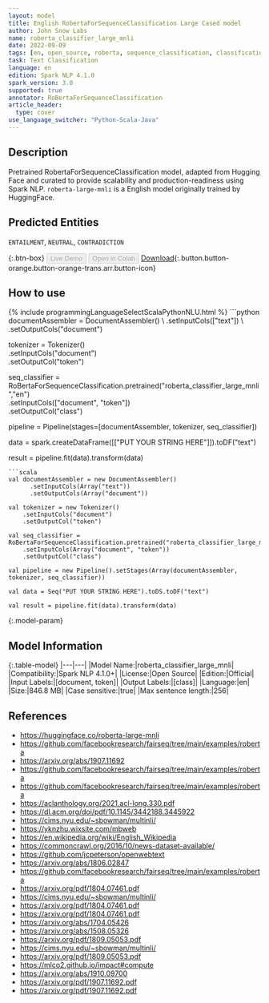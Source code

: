 ```yaml
---
layout: model
title: English RobertaForSequenceClassification Large Cased model
author: John Snow Labs
name: roberta_classifier_large_mnli
date: 2022-09-09
tags: [en, open_source, roberta, sequence_classification, classification]
task: Text Classification
language: en
edition: Spark NLP 4.1.0
spark_version: 3.0
supported: true
annotator: RoBertaForSequenceClassification
article_header:
  type: cover
use_language_switcher: "Python-Scala-Java"
---
```


## Description

Pretrained RobertaForSequenceClassification model, adapted from Hugging Face and curated to provide scalability and production-readiness using Spark NLP. `roberta-large-mnli` is a English model originally trained by HuggingFace.

## Predicted Entities

`ENTAILMENT`, `NEUTRAL`, `CONTRADICTION`

{:.btn-box}
<button class="button button-orange" disabled>Live Demo</button>
<button class="button button-orange" disabled>Open in Colab</button>
[Download](https://s3.amazonaws.com/auxdata.johnsnowlabs.com/public/models/roberta_classifier_large_mnli_en_4.1.0_3.0_1662766951816.zip){:.button.button-orange.button-orange-trans.arr.button-icon}

## How to use



<div class="tabs-box" markdown="1">
{% include programmingLanguageSelectScalaPythonNLU.html %}
```python
documentAssembler = DocumentAssembler() \
    .setInputCols(["text"]) \
    .setOutputCols("document")

tokenizer = Tokenizer() \
    .setInputCols("document") \
    .setOutputCol("token")

seq_classifier = RoBertaForSequenceClassification.pretrained("roberta_classifier_large_mnli","en") \
    .setInputCols(["document", "token"]) \
    .setOutputCol("class")
    
pipeline = Pipeline(stages=[documentAssembler, tokenizer, seq_classifier])

data = spark.createDataFrame([["PUT YOUR STRING HERE"]]).toDF("text")

result = pipeline.fit(data).transform(data)
```
```scala
val documentAssembler = new DocumentAssembler() 
      .setInputCols(Array("text")) 
      .setOutputCols(Array("document"))
      
val tokenizer = new Tokenizer()
    .setInputCols("document")
    .setOutputCol("token")
 
val seq_classifier = RoBertaForSequenceClassification.pretrained("roberta_classifier_large_mnli","en") 
    .setInputCols(Array("document", "token"))
    .setOutputCol("class")
   
val pipeline = new Pipeline().setStages(Array(documentAssembler, tokenizer, seq_classifier))

val data = Seq("PUT YOUR STRING HERE").toDS.toDF("text")

val result = pipeline.fit(data).transform(data)
```
</div>

{:.model-param}
## Model Information

{:.table-model}
|---|---|
|Model Name:|roberta_classifier_large_mnli|
|Compatibility:|Spark NLP 4.1.0+|
|License:|Open Source|
|Edition:|Official|
|Input Labels:|[document, token]|
|Output Labels:|[class]|
|Language:|en|
|Size:|846.8 MB|
|Case sensitive:|true|
|Max sentence length:|256|

## References

- https://huggingface.co/roberta-large-mnli
- https://github.com/facebookresearch/fairseq/tree/main/examples/roberta
- https://arxiv.org/abs/1907.11692
- https://github.com/facebookresearch/fairseq/tree/main/examples/roberta
- https://github.com/facebookresearch/fairseq/tree/main/examples/roberta
- https://aclanthology.org/2021.acl-long.330.pdf
- https://dl.acm.org/doi/pdf/10.1145/3442188.3445922
- https://cims.nyu.edu/~sbowman/multinli/
- https://yknzhu.wixsite.com/mbweb
- https://en.wikipedia.org/wiki/English_Wikipedia
- https://commoncrawl.org/2016/10/news-dataset-available/
- https://github.com/jcpeterson/openwebtext
- https://arxiv.org/abs/1806.02847
- https://github.com/facebookresearch/fairseq/tree/main/examples/roberta
- https://arxiv.org/pdf/1804.07461.pdf
- https://cims.nyu.edu/~sbowman/multinli/
- https://arxiv.org/pdf/1804.07461.pdf
- https://arxiv.org/pdf/1804.07461.pdf
- https://arxiv.org/abs/1704.05426
- https://arxiv.org/abs/1508.05326
- https://arxiv.org/pdf/1809.05053.pdf
- https://cims.nyu.edu/~sbowman/multinli/
- https://arxiv.org/pdf/1809.05053.pdf
- https://mlco2.github.io/impact#compute
- https://arxiv.org/abs/1910.09700
- https://arxiv.org/pdf/1907.11692.pdf
- https://arxiv.org/pdf/1907.11692.pdf